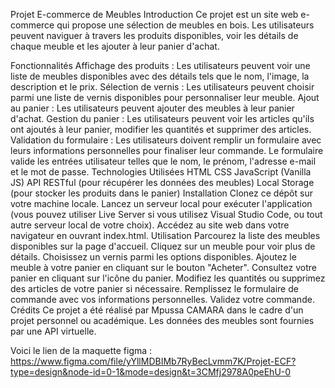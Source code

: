 Projet E-commerce de Meubles
Introduction
Ce projet est un site web e-commerce qui propose une sélection de meubles en bois. Les utilisateurs peuvent naviguer à travers les produits disponibles, voir les détails de chaque meuble et les ajouter à leur panier d'achat.

Fonctionnalités
Affichage des produits : Les utilisateurs peuvent voir une liste de meubles disponibles avec des détails tels que le nom, l'image, la description et le prix.
Sélection de vernis : Les utilisateurs peuvent choisir parmi une liste de vernis disponibles pour personnaliser leur meuble.
Ajout au panier : Les utilisateurs peuvent ajouter des meubles à leur panier d'achat.
Gestion du panier : Les utilisateurs peuvent voir les articles qu'ils ont ajoutés à leur panier, modifier les quantités et supprimer des articles.
Validation du formulaire : Les utilisateurs doivent remplir un formulaire avec leurs informations personnelles pour finaliser leur commande. Le formulaire valide les entrées utilisateur telles que le nom, le prénom, l'adresse e-mail et le mot de passe.
Technologies Utilisées
HTML
CSS
JavaScript (Vanilla JS)
API RESTful (pour récupérer les données des meubles)
Local Storage (pour stocker les produits dans le panier)
Installation
Clonez ce dépôt sur votre machine locale.
Lancez un serveur local pour exécuter l'application (vous pouvez utiliser Live Server si vous utilisez Visual Studio Code, ou tout autre serveur local de votre choix).
Accédez au site web dans votre navigateur en ouvrant index.html.
Utilisation
Parcourez la liste des meubles disponibles sur la page d'accueil.
Cliquez sur un meuble pour voir plus de détails.
Choisissez un vernis parmi les options disponibles.
Ajoutez le meuble à votre panier en cliquant sur le bouton "Acheter".
Consultez votre panier en cliquant sur l'icône du panier.
Modifiez les quantités ou supprimez des articles de votre panier si nécessaire.
Remplissez le formulaire de commande avec vos informations personnelles.
Validez votre commande.
Crédits
Ce projet a été réalisé par Mpussa CAMARA dans le cadre d'un projet personnel ou académique. Les données des meubles sont fournies par une API virtuelle.

Voici le lien de la maquette figma : https://www.figma.com/file/yYllMDBIMb7RyBecLvmm7K/Projet-ECF?type=design&node-id=0-1&mode=design&t=3CMfj2978A0peEhU-0